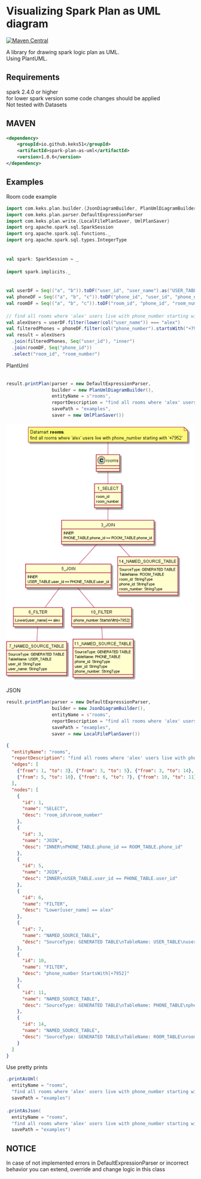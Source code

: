 # Visualizing Spark Plan as UML diagram
[![Maven Central](https://maven-badges.herokuapp.com/maven-central/io.github.keks51/spark-plan-as-uml/badge.svg)](https://maven-badges.herokuapp.com/maven-central/io.github.keks51/spark-plan-as-uml)  

A library for drawing spark logic plan as UML.\
Using PlantUML.

## Requirements

spark 2.4.0 or higher\
for lower spark version some code changes should be applied\
Not tested with Datasets

## MAVEN
```xml
<dependency>
    <groupId>io.github.keks51</groupId>
    <artifactId>spark-plan-as-uml</artifactId>
    <version>1.0.6</version>
</dependency>
```
## Examples

Room code example

```scala
import com.keks.plan.builder.{JsonDiagramBuilder, PlanUmlDiagramBuilder}
import com.keks.plan.parser.DefaultExpressionParser
import com.keks.plan.write.{LocalFilePlanSaver, UmlPlanSaver}
import org.apache.spark.sql.SparkSession
import org.apache.spark.sql.functions._
import org.apache.spark.sql.types.IntegerType


val spark: SparkSession = _

import spark.implicits._


val userDF = Seq(("a", "b")).toDF("user_id", "user_name").as("USER_TABLE")
val phoneDF = Seq(("a", "b", "c")).toDF("phone_id", "user_id", "phone_number").as("PHONE_TABLE")
val roomDF = Seq(("a", "b", "c")).toDF("room_id", "phone_id", "room_number").as("ROOM_TABLE")

// find all rooms where 'alex' users live with phone_number starting with '+7952'
val alexUsers = userDF.filter(lower(col("user_name")) === "alex")
val filteredPhones = phoneDF.filter(col("phone_number").startsWith("+7952"))
val result = alexUsers
  .join(filteredPhones, Seq("user_id"), "inner")
  .join(roomDF, Seq("phone_id"))
  .select("room_id", "room_number")
```

PlantUml

```scala

result.printPlan(parser = new DefaultExpressionParser,
                 builder = new PlanUmlDiagramBuilder(),
                 entityName = s"rooms",
                 reportDescription = "find all rooms where 'alex' users live with phone_number starting with '+7952'",
                 savePath = "examples",
                 saver = new UmlPlanSaver())
```

![Alt text](/examples/rooms.png)

JSON

```scala
result.printPlan(parser = new DefaultExpressionParser,
                 builder = new JsonDiagramBuilder(),
                 entityName = s"rooms",
                 reportDescription = "find all rooms where 'alex' users live with phone_number starting with '+7952'",
                 savePath = "examples",
                 saver = new LocalFilePlanSaver())
```

```json
{
  "entityName": "rooms",
  "reportDescription": "find all rooms where 'alex' users live with phone_number starting with '+7952'",
  "edges": [
    {"from": 1, "to": 3}, {"from": 3, "to": 5}, {"from": 3, "to": 14}, {"from": 5, "to": 6},
    {"from": 5, "to": 10}, {"from": 6, "to": 7}, {"from": 10, "to": 11}
  ],
  "nodes": [
    {
      "id": 1,
      "name": "SELECT",
      "desc": "room_id\nroom_number"
    },
    {
      "id": 3,
      "name": "JOIN",
      "desc": "INNER\nPHONE_TABLE.phone_id == ROOM_TABLE.phone_id"
    },
    {
      "id": 5,
      "name": "JOIN",
      "desc": "INNER\nUSER_TABLE.user_id == PHONE_TABLE.user_id"
    },
    {
      "id": 6,
      "name": "FILTER",
      "desc": "Lower[user_name] == alex"
    },
    {
      "id": 7,
      "name": "NAMED_SOURCE_TABLE",
      "desc": "SourceType: GENERATED TABLE\nTableName: USER_TABLE\nuser_id: StringType\nuser_name: StringType"
    },
    {
      "id": 10,
      "name": "FILTER",
      "desc": "phone_number StartsWith[+7952]"
    },
    {
      "id": 11,
      "name": "NAMED_SOURCE_TABLE",
      "desc": "SourceType: GENERATED TABLE\nTableName: PHONE_TABLE\nphone_id: StringType\nuser_id: StringType\nphone_number: StringType"
    },
    {
      "id": 14,
      "name": "NAMED_SOURCE_TABLE",
      "desc": "SourceType: GENERATED TABLE\nTableName: ROOM_TABLE\nroom_id: StringType\nphone_id: StringType\nroom_number: StringType"
    }
  ]
}
```
Use pretty prints
```scala
.printAsUml(
  entityName = "rooms",
  "find all rooms where 'alex' users live with phone_number starting with '+7952'",
  savePath = "examples")
  
.printAsJson(
  entityName = "rooms",
  "find all rooms where 'alex' users live with phone_number starting with '+7952'",
  savePath = "examples")
```
## NOTICE

In case of not implemented errors in DefaultExpressionParser or incorrect behavior you can extend, override and change
logic in this class
